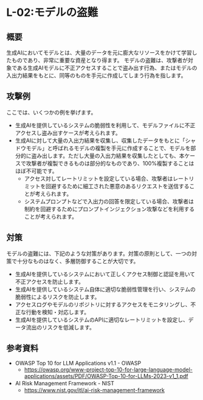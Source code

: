 # L-02:モデルの盗難
## 概要
生成AIにおいてモデルとは、大量のデータを元に膨大なリソースをかけて学習したものであり、非常に重要な資産となり得ます。
モデルの盗難は、攻撃者が対象である生成AIモデルに不正アクセスすることで盗み出す行為、またはモデルの入出力結果をもとに、同等のものを手元に作成してしまう行為を指します。

## 攻撃例
ここでは、いくつかの例を挙げます。
* 生成AIを提供しているシステムの脆弱性を利用して、モデルファイルに不正アクセスし盗み出すケースが考えられます。
* 生成AIに対して大量の入出力結果を収集し、収集したデータをもとに「シャドウモデル」と呼ばれるモデルの複製を手元に作成することで、モデルを部分的に盗み出します。ただし大量の入出力結果を収集したとしても、本ケースで攻撃者が複製できるものは部分的なものであり、100%複製することはほぼ不可能です。
  * アクセス対してレートリミットを設定している場合、攻撃者はレートリミットを回避するために細工された悪意のあるリクエストを送信することが考えられます。
  * システムプロンプトなどで入出力の回答を限定している場合、攻撃者は制約を回避するためにプロンプトインジェクション攻撃などを利用することが考えられます。


## 対策
モデルの盗難には、下記のような対策があります。対策の原則として、一つの対策で十分なものはなく、多層防御することが大切です。

* 生成AIを提供しているシステムにおいて正しくアクセス制御と認証を用いて不正アクセスを防止します。
* 生成AIを提供しているシステム自体に適切な脆弱性管理を行い、システムの脆弱性によるリスクを防止します。
* アクセスログやモデルのリポジトリに対するアクセスをモニタリングし、不正な行動を検知・対応します。
* 生成AIを提供しているシステムのAPIに適切なレートリミットを設定し、データ流出のリスクを低減します。


## 参考資料
* OWASP Top 10 for LLM Applications v1.1 - OWASP
  * https://owasp.org/www-project-top-10-for-large-language-model-applications/assets/PDF/OWASP-Top-10-for-LLMs-2023-v1_1.pdf
* AI Risk Management Framework - NIST　
  * https://www.nist.gov/itl/ai-risk-management-framework